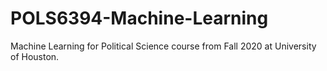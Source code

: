 # POLS6394-Machine-Learning
Machine Learning for Political Science course from Fall 2020 at University of Houston. 
